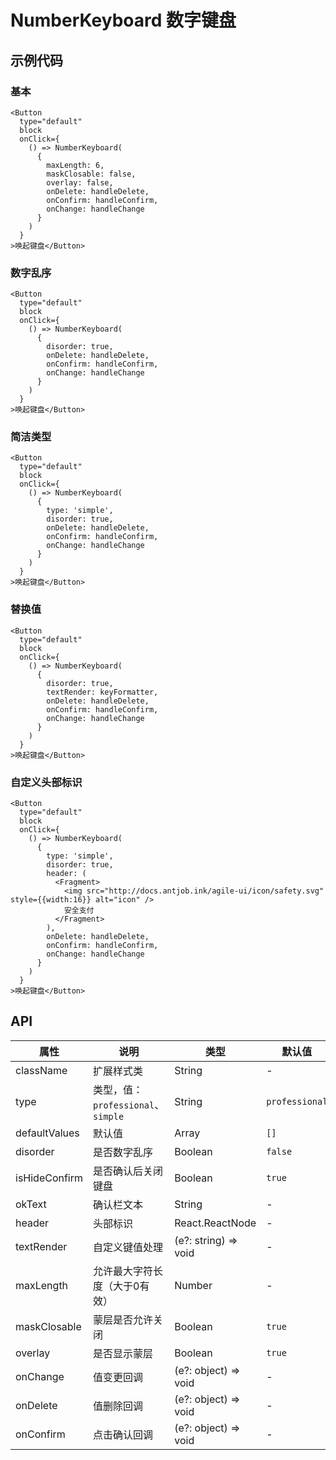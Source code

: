 
# NumberKeyboard 数字键盘

## 示例代码

### 基本
```tsx
<Button
  type="default"
  block
  onClick={
    () => NumberKeyboard(
      {
        maxLength: 6,
        maskClosable: false,
        overlay: false,
        onDelete: handleDelete,
        onConfirm: handleConfirm,
        onChange: handleChange
      }
    )
  }
>唤起键盘</Button>
```

### 数字乱序
```tsx
<Button
  type="default"
  block
  onClick={
    () => NumberKeyboard(
      {
        disorder: true,
        onDelete: handleDelete,
        onConfirm: handleConfirm,
        onChange: handleChange
      }
    )
  }
>唤起键盘</Button>
```

### 简洁类型
```tsx
<Button
  type="default"
  block
  onClick={
    () => NumberKeyboard(
      {
        type: 'simple',
        disorder: true,
        onDelete: handleDelete,
        onConfirm: handleConfirm,
        onChange: handleChange
      }
    )
  }
>唤起键盘</Button>
```

### 替换值
```tsx
<Button
  type="default"
  block
  onClick={
    () => NumberKeyboard(
      {
        disorder: true,
        textRender: keyFormatter,
        onDelete: handleDelete,
        onConfirm: handleConfirm,
        onChange: handleChange
      }
    )
  }
>唤起键盘</Button>
```

### 自定义头部标识
```tsx
<Button
  type="default"
  block
  onClick={
    () => NumberKeyboard(
      {
        type: 'simple',
        disorder: true,
        header: (
          <Fragment>
            <img src="http://docs.antjob.ink/agile-ui/icon/safety.svg" style={{width:16}} alt="icon" />
            安全支付
          </Fragment>
        ),
        onDelete: handleDelete,
        onConfirm: handleConfirm,
        onChange: handleChange
      }
    )
  }
>唤起键盘</Button>
```

## API

属性 | 说明 | 类型 | 默认值
----|-----|------|------
| className   | 扩展样式类  | String | - |
| type | 类型，值：`professional`、`simple` | String | `professional` |
| defaultValues | 默认值 | Array | `[]` |
| disorder | 是否数字乱序 | Boolean | `false` |
| isHideConfirm | 是否确认后关闭键盘 | Boolean | `true` |
| okText | 确认栏文本 | String | - |
| header | 头部标识 | React.ReactNode | - |
| textRender | 自定义键值处理 | (e?: string) => void | - |
| maxLength | 允许最大字符长度（大于0有效） | Number | - |
| maskClosable | 蒙层是否允许关闭 | Boolean | `true` |
| overlay | 是否显示蒙层 | Boolean | `true` |
| onChange | 值变更回调 | (e?: object) => void | - |
| onDelete | 值删除回调 | (e?: object) => void | - |
| onConfirm | 点击确认回调 | (e?: object) => void | - |